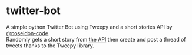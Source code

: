 # twitter-bot
A simple python Twitter Bot using Tweepy and a short stories API by [@poseidon-code](https://github.com/poseidon-code/shortstories-api).  
Randomly gets a short story from [the API](https://shortstories-api.herokuapp.com/) then create and post a thread of tweets thanks to the Tweepy library.
